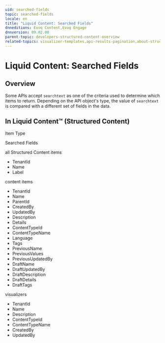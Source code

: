 ```yaml
---
uid: searched-fields
topic: searched-fields
locale: en
title: "Liquid Content: Searched Fields"
dnneditions: Evoq Content,Evoq Engage
dnnversion: 09.02.00
parent-topic: developers-structured-content-overview
related-topics: visualizer-templates,api-results-pagination,about-structured-content-apis,examples-structured-content-apis
---
```


# Liquid Content: Searched Fields

## Overview

Some APIs accept `searchtext` as one of the criteria used to determine which items to return. Depending on the API object's type, the value of `searchtext` is compared with a different set of fields in the data.

## In Liquid Content™ (Structured Content)

Item Type

Searched Fields

all Structured Content items

*   TenantId
*   Name
*   Label

content items

*   TenantId
*   Name
*   ParentId
*   CreatedBy
*   UpdatedBy
*   Description
*   Details
*   ContentTypeId
*   ContentTypeName
*   Language
*   Tags
*   PreviousName
*   PreviousValues
*   PreviousUpdatedBy
*   DraftName
*   DraftUpdatedBy
*   DraftDescription
*   DraftDetails
*   DraftTags

visualizers

*   TenantId
*   Name
*   Description
*   ContentTypeId
*   ContentTypeName
*   CreatedBy
*   UpdatedBy